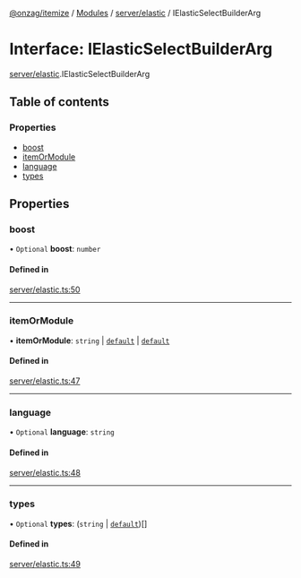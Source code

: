[@onzag/itemize](../README.md) / [Modules](../modules.md) / [server/elastic](../modules/server_elastic.md) / IElasticSelectBuilderArg

# Interface: IElasticSelectBuilderArg

[server/elastic](../modules/server_elastic.md).IElasticSelectBuilderArg

## Table of contents

### Properties

- [boost](server_elastic.IElasticSelectBuilderArg.md#boost)
- [itemOrModule](server_elastic.IElasticSelectBuilderArg.md#itemormodule)
- [language](server_elastic.IElasticSelectBuilderArg.md#language)
- [types](server_elastic.IElasticSelectBuilderArg.md#types)

## Properties

### boost

• `Optional` **boost**: `number`

#### Defined in

[server/elastic.ts:50](https://github.com/onzag/itemize/blob/73e0c39e/server/elastic.ts#L50)

___

### itemOrModule

• **itemOrModule**: `string` \| [`default`](../classes/base_Root_Module_ItemDefinition.default.md) \| [`default`](../classes/base_Root_Module.default.md)

#### Defined in

[server/elastic.ts:47](https://github.com/onzag/itemize/blob/73e0c39e/server/elastic.ts#L47)

___

### language

• `Optional` **language**: `string`

#### Defined in

[server/elastic.ts:48](https://github.com/onzag/itemize/blob/73e0c39e/server/elastic.ts#L48)

___

### types

• `Optional` **types**: (`string` \| [`default`](../classes/base_Root_Module_ItemDefinition.default.md))[]

#### Defined in

[server/elastic.ts:49](https://github.com/onzag/itemize/blob/73e0c39e/server/elastic.ts#L49)
